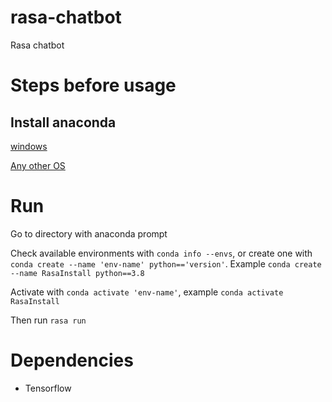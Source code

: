 # rasa-chatbot

Rasa chatbot

# Steps before usage

## Install anaconda

[windows](https://www.anaconda.com/products/individual#windows)

[Any other OS](https://docs.anaconda.com/anaconda/install/)

# Run
Go to directory with anaconda prompt

Check available environments with `conda info --envs`, or create one with `conda create --name 'env-name' python=='version'`. Example `conda create --name RasaInstall python==3.8`

Activate with `conda activate 'env-name'`, example `conda activate RasaInstall`

Then run `rasa run`

# Dependencies

* Tensorflow
